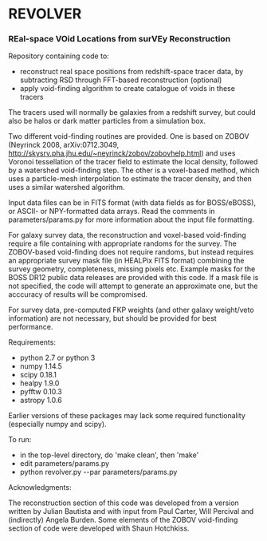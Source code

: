 # REVOLVER

### REal-space VOid Locations from surVEy Reconstruction

Repository containing code to:

   - reconstruct real space positions from redshift-space tracer data, by subtracting RSD through FFT-based reconstruction (optional)
   - apply void-finding algorithm to create catalogue of voids in these tracers
   
The tracers used will normally be galaxies from a redshift survey, but could also be halos or dark matter 
particles from a simulation box.

Two different void-finding routines are provided. One is based on ZOBOV (Neyrinck 2008, arXiv:0712.3049, 
http://skysrv.pha.jhu.edu/~neyrinck/zobov/zobovhelp.html) and uses Voronoi tessellation of the tracer field to estimate 
the local density, followed by a watershed void-finding step. The other is a voxel-based method, which uses a 
particle-mesh interpolation to estimate the tracer density, and then uses a similar watershed algorithm.

Input data files can be in FITS format (with data fields as for BOSS/eBOSS), or ASCII- or NPY-formatted data arrays.
Read the comments in parameters/params.py for more information about the input file formatting. 

For galaxy survey data, the reconstruction and voxel-based void-finding require a file containing with appropriate 
randoms for the survey. The ZOBOV-based void-finding does not require randoms, but instead requires an appropriate
survey mask file (in HEALPix FITS format) combining the survey geometry, completeness, missing pixels etc. Example masks
for the BOSS DR12 public data releases are provided with this code. If a mask file is not specified, the code will 
attempt to generate an approximate one, but the acccuracy of results will be compromised.

For survey data, pre-computed FKP weights (and other galaxy weight/veto information) are not necessary, but should be 
provided for best performance. 

Requirements:
   - python 2.7 or python 3
   - numpy 1.14.5
   - scipy 0.18.1
   - healpy 1.9.0
   - pyfftw 0.10.3
   - astropy 1.0.6

Earlier versions of these packages may lack some required functionality (especially numpy and scipy). 
   
To run:
   - in the top-level directory, do 'make clean', then 'make'
   - edit parameters/params.py
   - python revolver.py --par parameters/params.py
   
Acknowledgments:

The reconstruction section of this code was developed from a version written by Julian Bautista and with input from 
Paul Carter, Will Percival and (indirectly) Angela Burden. Some elements of the ZOBOV void-finding section of code were 
developed with Shaun Hotchkiss. 